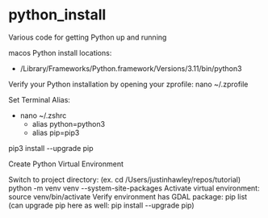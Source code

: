 # python_install
Various code for getting Python up and running

macos Python install locations:
  - /Library/Frameworks/Python.framework/Versions/3.11/bin/python3

Verify your Python installation by opening your zprofile: nano ~/.zprofile

Set Terminal Alias:
 - nano ~/.zshrc
   - alias python=python3
   - alias pip=pip3

pip3 install --upgrade pip

Create Python Virtual Environment

Switch to project directory: (ex. cd /Users/justinhawley/repos/tutorial)
python -m venv venv --system-site-packages
Activate virtual environment: source venv/bin/activate
Verify environment has GDAL package: pip list (can upgrade pip here as well: pip install --upgrade pip)
